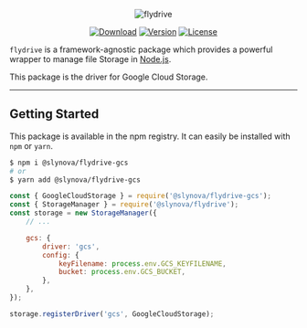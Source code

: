 <p align="center">
  <img src="https://user-images.githubusercontent.com/2793951/54391096-418f4500-46a4-11e9-8d0c-b00ff7ba4198.png" alt="flydrive">
</p>

<p align="center">
  <a href="https://www.npmjs.com/package/@slynova/flydrive-gcs"><img src="https://img.shields.io/npm/dm/@slynova/flydrive-gcs.svg?style=flat-square" alt="Download"></a>
  <a href="https://www.npmjs.com/package/@slynova/flydrive-gcs"><img src="https://img.shields.io/npm/v/@slynova/flydrive-gcs.svg?style=flat-square" alt="Version"></a>
  <a href="https://opensource.org/licenses/MIT"><img src="https://img.shields.io/npm/l/@slynova/flydrive-gcs.svg?style=flat-square" alt="License"></a>
</p>

`flydrive` is a framework-agnostic package which provides a powerful wrapper to manage file Storage in [Node.js](https://nodejs.org).

This package is the driver for Google Cloud Storage.

---

## Getting Started

This package is available in the npm registry.
It can easily be installed with `npm` or `yarn`.

```bash
$ npm i @slynova/flydrive-gcs
# or
$ yarn add @slynova/flydrive-gcs
```

```javascript
const { GoogleCloudStorage } = require('@slynova/flydrive-gcs');
const { StorageManager } = require('@slynova/flydrive');
const storage = new StorageManager({
	// ...

	gcs: {
		driver: 'gcs',
		config: {
			keyFilename: process.env.GCS_KEYFILENAME,
			bucket: process.env.GCS_BUCKET,
		},
	},
});

storage.registerDriver('gcs', GoogleCloudStorage);
```
